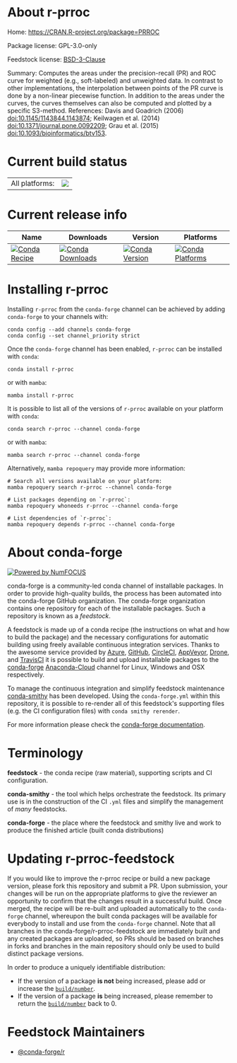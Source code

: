 About r-prroc
=============

Home: https://CRAN.R-project.org/package=PRROC

Package license: GPL-3.0-only

Feedstock license: [BSD-3-Clause](https://github.com/conda-forge/r-prroc-feedstock/blob/main/LICENSE.txt)

Summary: Computes the areas under the precision-recall (PR) and ROC curve for weighted (e.g., soft-labeled) and unweighted data. In contrast to other implementations, the interpolation between points of the PR curve is done by a non-linear piecewise function. In addition to the areas under the curves, the curves themselves can also be computed and plotted by a specific S3-method. References: Davis and Goadrich (2006) <doi:10.1145/1143844.1143874>; Keilwagen et al. (2014) <doi:10.1371/journal.pone.0092209>; Grau et al. (2015) <doi:10.1093/bioinformatics/btv153>.

Current build status
====================


<table><tr><td>All platforms:</td>
    <td>
      <a href="https://dev.azure.com/conda-forge/feedstock-builds/_build/latest?definitionId=1472&branchName=main">
        <img src="https://dev.azure.com/conda-forge/feedstock-builds/_apis/build/status/r-prroc-feedstock?branchName=main">
      </a>
    </td>
  </tr>
</table>

Current release info
====================

| Name | Downloads | Version | Platforms |
| --- | --- | --- | --- |
| [![Conda Recipe](https://img.shields.io/badge/recipe-r--prroc-green.svg)](https://anaconda.org/conda-forge/r-prroc) | [![Conda Downloads](https://img.shields.io/conda/dn/conda-forge/r-prroc.svg)](https://anaconda.org/conda-forge/r-prroc) | [![Conda Version](https://img.shields.io/conda/vn/conda-forge/r-prroc.svg)](https://anaconda.org/conda-forge/r-prroc) | [![Conda Platforms](https://img.shields.io/conda/pn/conda-forge/r-prroc.svg)](https://anaconda.org/conda-forge/r-prroc) |

Installing r-prroc
==================

Installing `r-prroc` from the `conda-forge` channel can be achieved by adding `conda-forge` to your channels with:

```
conda config --add channels conda-forge
conda config --set channel_priority strict
```

Once the `conda-forge` channel has been enabled, `r-prroc` can be installed with `conda`:

```
conda install r-prroc
```

or with `mamba`:

```
mamba install r-prroc
```

It is possible to list all of the versions of `r-prroc` available on your platform with `conda`:

```
conda search r-prroc --channel conda-forge
```

or with `mamba`:

```
mamba search r-prroc --channel conda-forge
```

Alternatively, `mamba repoquery` may provide more information:

```
# Search all versions available on your platform:
mamba repoquery search r-prroc --channel conda-forge

# List packages depending on `r-prroc`:
mamba repoquery whoneeds r-prroc --channel conda-forge

# List dependencies of `r-prroc`:
mamba repoquery depends r-prroc --channel conda-forge
```


About conda-forge
=================

[![Powered by
NumFOCUS](https://img.shields.io/badge/powered%20by-NumFOCUS-orange.svg?style=flat&colorA=E1523D&colorB=007D8A)](https://numfocus.org)

conda-forge is a community-led conda channel of installable packages.
In order to provide high-quality builds, the process has been automated into the
conda-forge GitHub organization. The conda-forge organization contains one repository
for each of the installable packages. Such a repository is known as a *feedstock*.

A feedstock is made up of a conda recipe (the instructions on what and how to build
the package) and the necessary configurations for automatic building using freely
available continuous integration services. Thanks to the awesome service provided by
[Azure](https://azure.microsoft.com/en-us/services/devops/), [GitHub](https://github.com/),
[CircleCI](https://circleci.com/), [AppVeyor](https://www.appveyor.com/),
[Drone](https://cloud.drone.io/welcome), and [TravisCI](https://travis-ci.com/)
it is possible to build and upload installable packages to the
[conda-forge](https://anaconda.org/conda-forge) [Anaconda-Cloud](https://anaconda.org/)
channel for Linux, Windows and OSX respectively.

To manage the continuous integration and simplify feedstock maintenance
[conda-smithy](https://github.com/conda-forge/conda-smithy) has been developed.
Using the ``conda-forge.yml`` within this repository, it is possible to re-render all of
this feedstock's supporting files (e.g. the CI configuration files) with ``conda smithy rerender``.

For more information please check the [conda-forge documentation](https://conda-forge.org/docs/).

Terminology
===========

**feedstock** - the conda recipe (raw material), supporting scripts and CI configuration.

**conda-smithy** - the tool which helps orchestrate the feedstock.
                   Its primary use is in the construction of the CI ``.yml`` files
                   and simplify the management of *many* feedstocks.

**conda-forge** - the place where the feedstock and smithy live and work to
                  produce the finished article (built conda distributions)


Updating r-prroc-feedstock
==========================

If you would like to improve the r-prroc recipe or build a new
package version, please fork this repository and submit a PR. Upon submission,
your changes will be run on the appropriate platforms to give the reviewer an
opportunity to confirm that the changes result in a successful build. Once
merged, the recipe will be re-built and uploaded automatically to the
`conda-forge` channel, whereupon the built conda packages will be available for
everybody to install and use from the `conda-forge` channel.
Note that all branches in the conda-forge/r-prroc-feedstock are
immediately built and any created packages are uploaded, so PRs should be based
on branches in forks and branches in the main repository should only be used to
build distinct package versions.

In order to produce a uniquely identifiable distribution:
 * If the version of a package **is not** being increased, please add or increase
   the [``build/number``](https://docs.conda.io/projects/conda-build/en/latest/resources/define-metadata.html#build-number-and-string).
 * If the version of a package **is** being increased, please remember to return
   the [``build/number``](https://docs.conda.io/projects/conda-build/en/latest/resources/define-metadata.html#build-number-and-string)
   back to 0.

Feedstock Maintainers
=====================

* [@conda-forge/r](https://github.com/conda-forge/r/)

